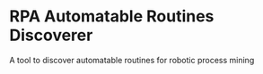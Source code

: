 # RPA Automatable Routines Discoverer
A tool to discover automatable routines for robotic process mining

